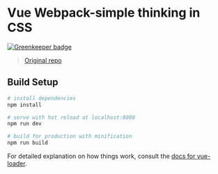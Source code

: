 # Vue Webpack-simple thinking in CSS

[![Greenkeeper badge](https://badges.greenkeeper.io/gustavoquinalha/vue-webpack-simple-css.svg)](https://greenkeeper.io/)

> [Original repo](https://github.com/vuejs-templates/webpack-simple)

## Build Setup

``` bash
# install dependencies
npm install

# serve with hot reload at localhost:8080
npm run dev

# build for production with minification
npm run build
```

For detailed explanation on how things work, consult the [docs for vue-loader](http://vuejs.github.io/vue-loader).
